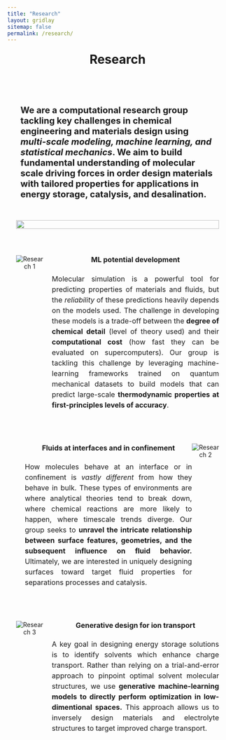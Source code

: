 ```yaml
---
title: "Research"
layout: gridlay
sitemap: false
permalink: /research/
---
```


<style>

  .jumbotron {
    display: flex;
    flex-direction: column;
    align-items: stretch; /* Stretch the div vertically */
    padding: 20px;
    margin-bottom: 20px;
  }

  /* Customize the heading styles */
  h3#researchtitle {
    font-size: 28px; /* Adjust the font size as needed */
    text-align: center;
    margin: 20px 0; /* Add some margin for spacing */
    font-weight: bold; /* Make the text bold */
  }

  h3#researchtext {
    font-size: 20px; /* Adjust the font size as needed */
    text-align: left;
    margin: 20px 10; /* Add some margin for spacing */
    padding: 10 0px; /* Add padding to the text block for spacing */
  }

  /* Center the container and its content using Flexbox */
  .container {
    display: flex;
    flex-direction: column;
    align-items: center;
    justify-content: center;
    margin-top: 20px; /* Add margin as needed */
  }

/* Styling for Research Blocks */
  .research-section {
    display: flex;
    align-items: flex-start;
  }

  .research-image {
    max-width: 450px;
    max-height: 100%;
  }

  .research-content {
    flex-grow: 1;
    margin-left: 20px;
    font-size: 16px;
  }

  /* Avoid title overlap */
  .research-section h4 {
    margin-top: 0; /* Reset the top margin to remove overlap */
  }

  /* Improved styling for better readability */
  .research-content p {
    text-align: justify;
    line-height: 1.5;
  }

  /* Heading style for Research Blocks */
  h4 {
    margin-top: 10px;
  }

    /* Divider style */
  .research-divider {
    border-top: 2px solid lightgrey;
    margin-top: 20px;
    margin-bottom: 20px;
  }

  /* Responsive layout for narrow screens */
  @media (max-width: 768px) {
    .research-section {
      flex-direction: column; /* Change to a single column layout */
      align-items: center;
    }

    .research-image {
      max-width: 100%; /* Image takes full width in single column layout */
      height: auto; /* Maintain aspect ratio */
    }

    .research-content {
      margin-left: 0; /* Reset margin for single column layout */
      max-width: 100%; /* Text takes full width in single column layout */
    }

    .research-section.reverse-order {
      flex-direction: column-reverse; /* Change the order in single column layout */
    }
  }

</style>

<center>
<h3 id="researchtitle">Research</h3>

<!-- Overview graphic -->
<div class="jumbotron">
<div class="col-md-12 col-sm-12 mx-auto">
<br/>
<h3 id="researchtext"> We are a computational research group tackling key challenges in <strong>chemical engineering</strong> and <strong>materials design</strong> using <em>multi-scale modeling, machine learning, and statistical mechanics</em>. We aim to build fundamental understanding of molecular scale driving forces in order design materials with tailored properties for applications in <strong>energy storage, catalysis, and desalination</strong>. </h3>
<br/>
<img src="{{ site.url }}{{ site.baseurl }}/images/research_page.svg" width="100%"/>
</div>
</div>


<!-- Research 1: -->
<div class="jumbotron">
  <div class="col-md-12 col-sm-12 mx-auto">
    <div class="research-section reverse-order">
      <img src="{{ site.url }}{{ site.baseurl }}/images/research1.png" alt="Research 1" style="max-width: 450px;" />
      <div class="research-content">
        <h4><strong>ML potential development</strong></h4>
        <p>Molecular simulation is a powerful tool for predicting properties of materials and fluids, but the <em>reliability</em> of these predictions heavily depends on the models used. The challenge in developing these models is a trade-off between the <strong>degree of chemical detail</strong> (level of theory used) and their <strong>computational cost</strong> (how fast they can be evaluated on supercomputers). Our group is tackling this challenge by leveraging machine-learning frameworks trained on quantum mechanical datasets to build models that can predict large-scale <strong style="font-weight: bold;">thermodynamic properties at first-principles levels of accuracy</strong>.</p>
      </div>
    </div>
  </div>
</div>

<!-- Research 2: -->
<div class="jumbotron">
  <div class="col-md-12 col-sm-12 mx-auto">
    <div class="research-section">
      <div class="research-content">
      <h4><strong>Fluids at interfaces and in confinement</strong></h4>
<p style="text-align: justify;"> How molecules behave at an interface or in confinement is <em>vastly different</em> from how they behave in bulk. These types of environments are where analytical theories tend to break down, where chemical reactions are more likely to happen, where timescale trends diverge. Our group seeks to <strong>unravel the intricate relationship between surface features, geometries, and the subsequent influence on fluid behavior.</strong> Ultimately, we are interested in uniquely designing surfaces toward target fluid properties for separations processes and catalysis.</p>
      </div>
      <img src="{{ site.url }}{{ site.baseurl }}/images/research2.png" alt="Research 2" style="max-width: 400px;" />
    </div>
  </div>
</div>

<!-- Research 3: -->
<div class="jumbotron">
  <div class="col-md-12 col-sm-12 mx-auto">
    <div class="research-section reverse-order">
      <img src="{{ site.url }}{{ site.baseurl }}/images/research3.png" alt="Research 3" style="max-width: 450px;" />
      <div class="research-content">
      <h4><strong>Generative design for ion transport</strong></h4>
<p style="text-align: justify;">A key goal in designing energy storage solutions is to identify solvents which enhance charge transport. Rather than relying on a trial-and-error approach to pinpoint optimal solvent molecular structures, we use <strong>generative machine-learning models to directly perform optimization in low-dimentional spaces.</strong> This approach allows us to inversely design materials and electrolyte structures to target improved charge transport. </p>
      </div>
    </div>
  </div>
</div>


